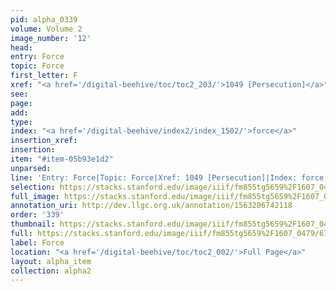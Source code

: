```yaml
---
pid: alpha_0339
volume: Volume 2
image_number: '12'
head: 
entry: Force
topic: Force
first_letter: F
xref: "<a href='/digital-beehive/toc/toc2_203/'>1049 [Persecution]</a>"
see: 
page: 
add: 
type: 
index: "<a href='/digital-beehive/index2/index_1502/'>force</a>"
insertion_xref: 
insertion: 
item: "#item-05b93e1d2"
unparsed: 
line: 'Entry: Force|Topic: Force|Xref: 1049 [Persecution]|Index: force|#item-05b93e1d2'
selection: https://stacks.stanford.edu/image/iiif/fm855tg5659%2F1607_0479/674,4146,3109,526/full/0/default.jpg
full_image: https://stacks.stanford.edu/image/iiif/fm855tg5659%2F1607_0479/full/full/0/default.jpg
annotation_uri: http://dev.llgc.org.uk/annotation/1563206742118
order: '339'
thumbnail: https://stacks.stanford.edu/image/iiif/fm855tg5659%2F1607_0479/674,4146,600,180/250,/0/default.jpg
full: https://stacks.stanford.edu/image/iiif/fm855tg5659%2F1607_0479/674,4146,3109,526/full/0/default.jpg
label: Force
location: "<a href='/digital-beehive/toc/toc2_002/'>Full Page</a>"
layout: alpha_item
collection: alpha2
---
```

